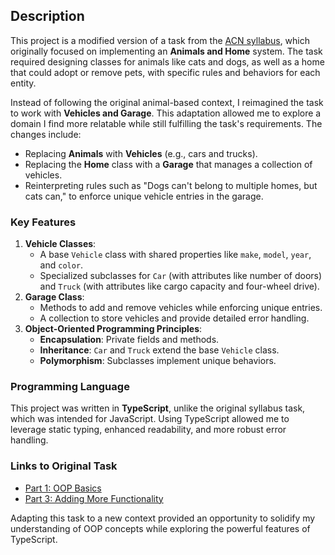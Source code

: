 ## Description

This project is a modified version of a task from the [ACN syllabus](http://syllabus.africacode.net/projects/oop/animals/part3/index.html), which originally focused on implementing an **Animals and Home** system. The task required designing classes for animals like cats and dogs, as well as a home that could adopt or remove pets, with specific rules and behaviors for each entity.

Instead of following the original animal-based context, I reimagined the task to work with **Vehicles and Garage**. This adaptation allowed me to explore a domain I find more relatable while still fulfilling the task's requirements. The changes include:

- Replacing **Animals** with **Vehicles** (e.g., cars and trucks).
- Replacing the **Home** class with a **Garage** that manages a collection of vehicles.
- Reinterpreting rules such as "Dogs can't belong to multiple homes, but cats can," to enforce unique vehicle entries in the garage.

### Key Features

1. **Vehicle Classes**:
   - A base `Vehicle` class with shared properties like `make`, `model`, `year`, and `color`.
   - Specialized subclasses for `Car` (with attributes like number of doors) and `Truck` (with attributes like cargo capacity and four-wheel drive).
2. **Garage Class**:
   - Methods to add and remove vehicles while enforcing unique entries.
   - A collection to store vehicles and provide detailed error handling.
3. **Object-Oriented Programming Principles**:
   - **Encapsulation**: Private fields and methods.
   - **Inheritance**: `Car` and `Truck` extend the base `Vehicle` class.
   - **Polymorphism**: Subclasses implement unique behaviors.

### Programming Language

This project was written in **TypeScript**, unlike the original syllabus task, which was intended for JavaScript. Using TypeScript allowed me to leverage static typing, enhanced readability, and more robust error handling.

### Links to Original Task

- [Part 1: OOP Basics](http://syllabus.africacode.net/projects/oop/animals/part1/index.html)
- [Part 3: Adding More Functionality](http://syllabus.africacode.net/projects/oop/animals/part3/index.html)

Adapting this task to a new context provided an opportunity to solidify my understanding of OOP concepts while exploring the powerful features of TypeScript.
